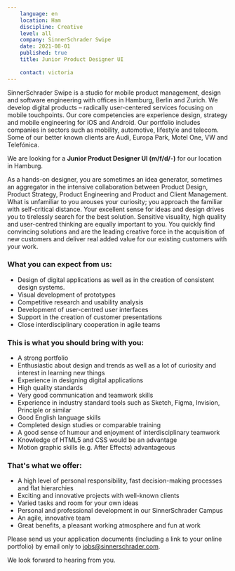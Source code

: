 ```yaml
---
    language: en
    location: Ham
    discipline: Creative
    level: all
    company: SinnerSchrader Swipe
    date: 2021-08-01
    published: true
    title: Junior Product Designer UI
     
    contact: victoria
---
```


SinnerSchrader Swipe is a studio for mobile product management, design and software engineering with offices in Hamburg, Berlin and Zurich. We develop digital products – radically user-centered services focusing on mobile touchpoints. Our core competencies are experience design, strategy and mobile engineering for iOS and Android. Our portfolio includes companies in sectors such as mobility, automotive, lifestyle and telecom. Some of our better known clients are Audi, Europa Park, Motel One, VW and Telefónica.

We are looking for a **Junior Product Designer UI (m/f/d/-)** for our location in Hamburg.

As a hands-on designer, you are sometimes an idea generator, sometimes an aggregator in the intensive collaboration between Product Design, Product Strategy, Product Engineering and Product and Client Management. What is unfamiliar to you arouses your curiosity; you approach the familiar with self-critical distance. Your excellent sense for ideas and design drives you to tirelessly search for the best solution. Sensitive visuality, high quality and user-centred thinking are equally important to you. You quickly find convincing solutions and are the leading creative force in the acquisition of new customers and deliver real added value for our existing customers with your work.

### What you can expect from us:

- Design of digital applications as well as in the creation of consistent design systems.
- Visual development of prototypes
- Competitive research and usability analysis
- Development of user-centred user interfaces
- Support in the creation of customer presentations
- Close interdisciplinary cooperation in agile teams 

### This is what you should bring with you:

- A strong portfolio
- Enthusiastic about design and trends as well as a lot of curiosity and interest in learning new things 
- Experience in designing digital applications 
- High quality standards
- Very good communication and teamwork skills
- Experience in industry standard tools such as Sketch, Figma, Invision, Principle or similar
- Good English language skills
- Completed design studies or comparable training
- A good sense of humour and enjoyment of interdisciplinary teamwork
- Knowledge of HTML5 and CSS would be an advantage
- Motion graphic skills (e.g. After Effects) advantageous

### That's what we offer:

- A high level of personal responsibility, fast decision-making processes and flat hierarchies
- Exciting and innovative projects with well-known clients
- Varied tasks and room for your own ideas
- Personal and professional development in our SinnerSchrader Campus
- An agile, innovative team
- Great benefits, a pleasant working atmosphere and fun at work

Please send us your application documents (including a link to your online portfolio) by email only to <jobs@sinnerschrader.com>. 
 
We look forward to hearing from you.
